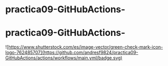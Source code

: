 # practica09-GitHubActions-
# practica09-GitHubActions-

![https://www.shutterstock.com/es/image-vector/green-check-mark-icon-logo-762485707](https://github.com/andresf9824/practica09-GitHubActions/actions/workflows/main.yml/badge.svg)
